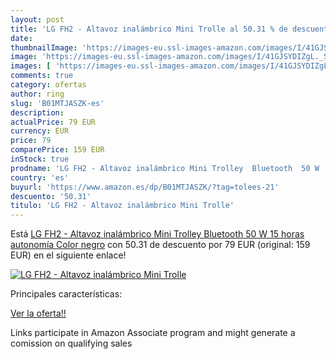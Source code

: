 ```yaml
---
layout: post
title: 'LG FH2 - Altavoz inalámbrico Mini Trolle al 50.31 % de descuento'
date: 
thumbnailImage: 'https://images-eu.ssl-images-amazon.com/images/I/41GJSYDIZgL._SL200_.jpg'
image: 'https://images-eu.ssl-images-amazon.com/images/I/41GJSYDIZgL._SL200_.jpg'
images: [ 'https://images-eu.ssl-images-amazon.com/images/I/41GJSYDIZgL._SL200_.jpg' ]
comments: true
category: ofertas
author: ring
slug: 'B01MTJASZK-es'
description:
actualPrice: 79 EUR
currency: EUR
price: 79
comparePrice: 159 EUR
inStock: true
prodname: 'LG FH2 - Altavoz inalámbrico Mini Trolley  Bluetooth  50 W  15 horas autonomía  Color negro'
country: 'es'
buyurl: 'https://www.amazon.es/dp/B01MTJASZK/?tag=tolees-21'
descuento: '50.31'
titulo: 'LG FH2 - Altavoz inalámbrico Mini Trolle'
---
```


Está [LG FH2 - Altavoz inalámbrico Mini Trolley  Bluetooth  50 W  15 horas autonomía  Color negro](https://www.amazon.es/dp/B01MTJASZK/?tag=tolees-21) con 50.31 de descuento por 79 EUR (original: 159 EUR) en el siguiente enlace!

[![LG FH2 - Altavoz inalámbrico Mini Trolle](https://images-eu.ssl-images-amazon.com/images/I/41GJSYDIZgL._SL200_.jpg)](https://www.amazon.es/dp/B01MTJASZK/?tag=tolees-21)

Principales características:


[Ver la oferta!!](https://www.amazon.es/dp/B01MTJASZK/?tag=tolees-21)

Links participate in Amazon Associate program and might generate a comission on qualifying sales


